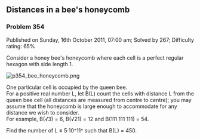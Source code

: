 Distances in a bee's honeycomb
------------------------------

### Problem 354

Published on Sunday, 16th October 2011, 07:00 am; Solved by 267;
Difficulty rating: 65%

Consider a honey bee's honeycomb where each cell is a perfect regular
hexagon with side length 1.

![p354\_bee\_honeycomb.png](project/images/p354_bee_honeycomb.png)

One particular cell is occupied by the queen bee.\
 For a positive real number L, let B(L) count the cells with distance L
from the queen bee cell (all distances are measured from centre to
centre); you may assume that the honeycomb is large enough to
accommodate for any distance we wish to consider.\
 For example, B(√3) = 6, B(√21) = 12 and B(111 111 111) = 54.

Find the number of L ≤ 5·10^11^ such that B(L) = 450.
